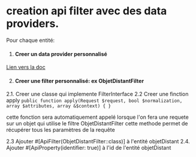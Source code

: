 creation api filter avec des data providers.
==================

Pour chaque entité:

1. #### Creer un data provider personnalisé
[Lien vers la doc](https://api-platform.com/docs/core/data-providers/#custom-collection-data-provider)

2. #### Creer une filter personnalisé: ex ObjetDistantFilter
2.1. Creer une classe qui implemente FilterInterface
2.2 Creer une finction apply
 `
 public function apply(Request $request, bool $normalization, array $attributes, array &$context)
 {
 }
 `

cette fonction sera automatiquement appelé lorsque l'on fera une requete sur
un objet qui utilise le filtre ObjetDistantFilter
cette methode permet de récupérer tous les paramètres de la requête

2.3 Ajouter #[ApiFilter(ObjetDistantFilter::class)] à l'entité objetDistant
2.4. Ajouter #[ApiProperty(identifier: true)] à l'id de l'entité objetDistant


